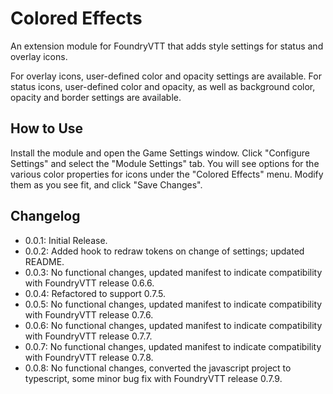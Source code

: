 # Colored Effects

An extension module for FoundryVTT that adds style settings for status and overlay icons.


For overlay icons, user-defined color and opacity settings are available. For status icons, user-defined color and opacity, as well as background color, opacity and border settings are available.

## How to Use

Install the module and open the Game Settings window. Click "Configure Settings" and select the "Module Settings" tab. You will see options for the various color properties for icons under the "Colored Effects" menu. Modify them as you see fit, and click "Save Changes".

## Changelog

* 0.0.1: Initial Release.
* 0.0.2: Added hook to redraw tokens on change of settings; updated README.
* 0.0.3: No functional changes, updated manifest to indicate compatibility with FoundryVTT release 0.6.6.
* 0.0.4: Refactored to support 0.7.5.
* 0.0.5: No functional changes, updated manifest to indicate compatibility with FoundryVTT release 0.7.6.
* 0.0.6: No functional changes, updated manifest to indicate compatibility with FoundryVTT release 0.7.7.
* 0.0.7: No functional changes, updated manifest to indicate compatibility with FoundryVTT release 0.7.8.
* 0.0.8: No functional changes, converted the javascript project to typescript, some minor bug fix with FoundryVTT release 0.7.9.
